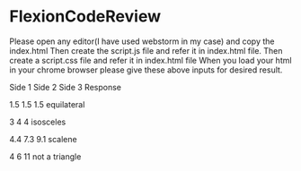 # FlexionCodeReview
Please open any editor(I have used webstorm in my case)  and copy the index.html 
Then create the script.js file and refer it in index.html file.
Then create a script.css file and refer it in index.html file
When you load your html in your chrome browser please give these above inputs for desired result.


Side 1   Side 2      Side 3            Response

1.5       1.5         1.5            equilateral

3          4           4             isosceles

4.4       7.3         9.1            scalene

4          6          11              not a triangle
